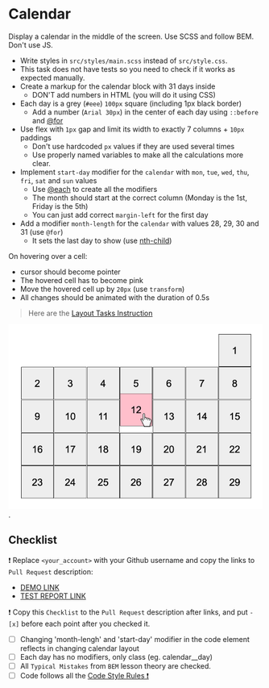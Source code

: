 # Calendar

Display a calendar in the middle of the screen. Use SCSS and follow BEM. Don't use JS.

- Write styles in `src/styles/main.scss` instead of `src/style.css`.
- This task does not have tests so you need to check if it works as expected manually.
- Create a markup for the calendar block with 31 days inside
  - DON'T add numbers in HTML (you will do it using CSS)
- Each day is a grey (`#eee`) `100px` square (including 1px black border)
  - Add a number (`Arial 30px`) in the center of each day using `::before` and [@for](https://sass-lang.com/documentation/at-rules/control/for)
- Use flex with `1px` gap and limit its width to exactly 7 columns + `10px` paddings
  - Don't use hardcoded `px` values if they are used several times
  - Use properly named variables to make all the calculations more clear.
- Implement `start-day` modifier for the `calendar` with `mon`, `tue`, `wed`, `thu`, `fri`, `sat` and `sun` values
  - Use [@each](https://sass-lang.com/documentation/at-rules/control/each) to create all the modifiers
  - The month should start at the correct column (Monday is the 1st, Friday is the 5th)
  - You can just add correct `margin-left` for the first day
- Add a modifier `month-length` for the `calendar` with values 28, 29, 30 and 31 (use `@for`)
  - It sets the last day to show (use [nth-child](https://css-tricks.com/how-nth-child-works/))

On hovering over a cell:
- cursor should become pointer
- The hovered cell has to become pink
- Move the hovered cell up by `20px` (use `transform`)
- All changes should be animated with the duration of 0.5s

> Here are the [Layout Tasks Instruction](https://github.com/mate-academy/layout_task-guideline#how-to-solve-the-layout-tasks-on-github)

![reference image](reference.png).

## Checklist

❗️ Replace `<your_account>` with your Github username and copy the links to `Pull Request` description:

- [DEMO LINK](https://ponomarchuklana.github.io/layout_calendar/)
- [TEST REPORT LINK](https://ponomarchuklana.github.io/layout_calendar/report/html_report/)

❗️ Copy this `Checklist` to the `Pull Request` description after links, and put `- [x]` before each point after you checked it.

- [ ] Changing 'month-lengh' and 'start-day' modifier in the code element
reflects in changing calendar layout
- [ ] Each day has no modifiers, only class (eg. calendar__day)
- [ ] All `Typical Mistakes` from `BEM` lesson theory are checked.
- [ ] Code follows all the [Code Style Rules ❗️](https://mate-academy.github.io/layout_task-guideline/html-css-code-style-rules)
